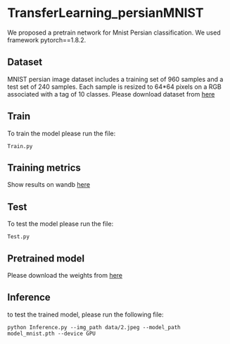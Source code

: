 # TransferLearning_persianMNIST
We proposed a pretrain network for Mnist Persian classification. We used framework pytorch==1.8.2.

## Dataset
MNIST persian image dataset includes a training set of 960 samples and a test set of 240 samples. Each sample is resized to 64*64 pixels on a RGB associated with a tag of 10 classes. Please download dataset from [here](https://drive.google.com/drive/folders/1--LGkYnr8Biq9iD0B445YZNC7MOq7Fds?usp=sharing)

## Train
To train the model please run the file:
```
Train.py
```
## Training metrics
Show results on wandb [here](https://wandb.ai/zahra_zarrabi/pytorch-sweeps-demo?workspace=user-zahra_zarrabi)

## Test
To test the model please run the file:
```
Test.py
```

## Pretrained model
Please download the weights from [here](https://drive.google.com/file/d/1B1DDj_kBDgbfuvhedNRhGnFWABESboK-/view?usp=sharing) 

## Inference
to test the trained model, please run the following file:
```
python Inference.py --img_path data/2.jpeg --model_path model_mnist.pth --device GPU
```
